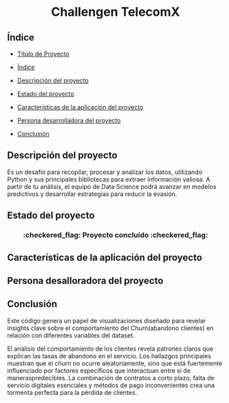 <h1 align = "center"> Challengen TelecomX </h1>

<h2>Índice</h2>

* [Título de Proyecto](#Título-de-Proyecto)

* [Índice](#Índice)

* [Descripción del proyecto](#descripción-del-proyecto)

* [Estado del proyecto](#Estado-del-proyecto)

* [Características de la aplicación del proyecto](#Características-de-la-aplicación-del-proyecto)

* [Persona desarrolladora del proyecto](#Persona-desarrolladora-del-proyecto)

* [Conclusión](#Conclusión)

<h2>Descripción del proyecto</h2>

Es un desafío para recopilar, procesar y analizar los datos, utilizando Python y sus principales bibliotecas para extraer información valiosa. A partir de tu análisis, el equipo de Data Science podrá avanzar en modelos predictivos y desarrollar estrategias para reducir la evasión.

<h2>Estado del proyecto</h2>

<h3 align="center">
:checkered_flag: Proyecto concluído :checkered_flag:
</h3>

<h2>Características de la aplicación del proyecto</h2>

<h2>Persona desalloradora del proyecto</h2>

<h2>Conclusión</h2>
Este código genera un papel de visualizaciones diseñado para revelar insights clave sobre el comportamiento del Churn(abandono clientes) en relación con diferentes variables del dataset.

El análisis del comportamiento de los clientes revela patrones claros que explican las tasas de abandono en el servicio. Los hallazgos principales muestran que el churn no ocurre aleatoriamente, sino que está fuertemente influenciado por factores específicos que interactuan entre sí de maneraspredecibles. La combinación de contratos a corto plazo, falta de servicio digitales esenciales y métodos de pago inconvenientes crea una tormenta perfecta para la pérdida de clientes.
